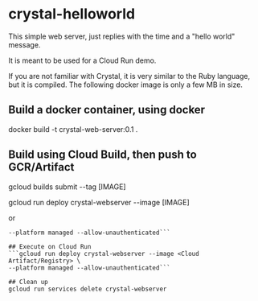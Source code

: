 # crystal-helloworld

This simple web server, just replies with the time
and a "hello world" message.

It is meant to be used for a Cloud Run demo.

If you are not familiar with Crystal, it is very similar
to the Ruby language, but it is compiled.  The following
docker image is only a few MB in size.

## Build a docker container, using docker
docker build -t crystal-web-server:0.1 .

## Build using Cloud Build, then push to GCR/Artifact
gcloud builds submit --tag [IMAGE] 

gcloud run deploy crystal-webserver --image [IMAGE]

or

```gcloud beta run deploy crystal-webserver --source . \
--platform managed --allow-unauthenticated```

## Execute on Cloud Run
```gcloud run deploy crystal-webserver --image <Cloud Artifact/Registry> \
--platform managed --allow-unauthenticated```

## Clean up
gcloud run services delete crystal-webserver
